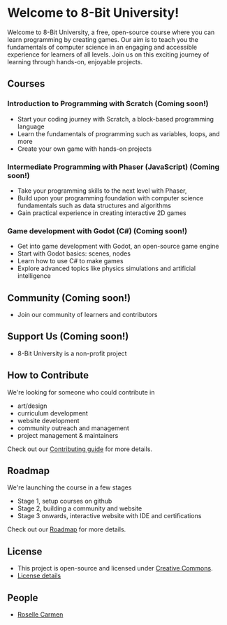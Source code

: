 # Welcome to 8-Bit University!

Welcome to 8-Bit University, a free, open-source course where you can learn programming by creating games. Our aim is to teach you the fundamentals of computer science in an engaging and accessible experience for learners of all levels. Join us on this exciting journey of learning through hands-on, enjoyable projects.

## Courses

### Introduction to Programming with Scratch (Coming soon!)
- Start your coding journey with Scratch, a block-based programming language
- Learn the fundamentals of programming such as variables, loops, and more
- Create your own game with hands-on projects

### Intermediate Programming with Phaser (JavaScript) (Coming soon!)

- Take your programming skills to the next level with Phaser, 
- Build upon your programming foundation with computer science fundamentals such as data structures and algorithms
- Gain practical experience in creating interactive 2D games

### Game development with Godot (C#) (Coming soon!)

- Get into game development with Godot, an open-source game engine
- Start with Godot basics: scenes, nodes
- Learn how to use C# to make games
- Explore advanced topics like physics simulations and artificial intelligence 

## Community (Coming soon!)
- Join our community of learners and contributors

## Support Us (Coming soon!)
- 8-Bit University is a non-profit project

## How to Contribute
We're looking for someone who could contribute in
- art/design
- curriculum development
- website development
- community outreach and management
- project management & maintainers

Check out our [Contributing guide](https://github.com/8bituniversity/8bituni/blob/main/.github/CONTRIBUTING.md) for more details.

## Roadmap
We're launching the course in a few stages
- Stage 1, setup courses on github
- Stage 2, building a community and website
- Stage 3 onwards, interactive website with IDE and certifications

Check out our [Roadmap](https://github.com/8bituniversity/8bituni/blob/main/.github/roadmap.md) for more details.

## License
- This project is open-source and licensed under [Creative Commons](https://github.com/8bituniversity/8bituni/blob/main/.github/LICENSE.md).
- [License details](https://github.com/8bituniversity/8bituni/blob/main/.github/LICENSE.md)

## People
- [Roselle Carmen](https://github.com/aninternetian)
